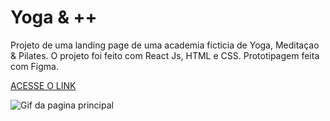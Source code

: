 # Yoga & ++

Projeto de uma landing page de uma academia ficticia de Yoga, Meditaçao & Pilates. O projeto foi feito com React Js, HTML e CSS. Prototipagem feita com Figma.

[ACESSE O LINK](https://aridsm.github.io/yoga/)  

![Gif da pagina principal](https://github.com/aridsm/yoga/blob/master/public/page.gif)
